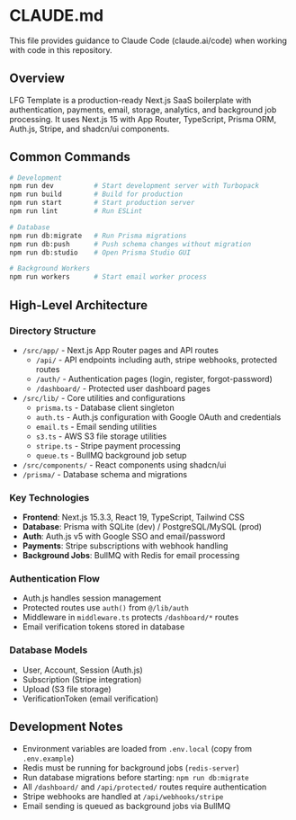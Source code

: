 # CLAUDE.md

This file provides guidance to Claude Code (claude.ai/code) when working with code in this repository.

## Overview

LFG Template is a production-ready Next.js SaaS boilerplate with authentication, payments, email, storage, analytics, and background job processing. It uses Next.js 15 with App Router, TypeScript, Prisma ORM, Auth.js, Stripe, and shadcn/ui components.

## Common Commands

```bash
# Development
npm run dev          # Start development server with Turbopack
npm run build        # Build for production  
npm run start        # Start production server
npm run lint         # Run ESLint

# Database
npm run db:migrate   # Run Prisma migrations
npm run db:push      # Push schema changes without migration
npm run db:studio    # Open Prisma Studio GUI

# Background Workers
npm run workers      # Start email worker process
```

## High-Level Architecture

### Directory Structure
- `/src/app/` - Next.js App Router pages and API routes
  - `/api/` - API endpoints including auth, stripe webhooks, protected routes
  - `/auth/` - Authentication pages (login, register, forgot-password)
  - `/dashboard/` - Protected user dashboard pages
- `/src/lib/` - Core utilities and configurations
  - `prisma.ts` - Database client singleton
  - `auth.ts` - Auth.js configuration with Google OAuth and credentials
  - `email.ts` - Email sending utilities
  - `s3.ts` - AWS S3 file storage utilities
  - `stripe.ts` - Stripe payment processing
  - `queue.ts` - BullMQ background job setup
- `/src/components/` - React components using shadcn/ui
- `/prisma/` - Database schema and migrations

### Key Technologies
- **Frontend**: Next.js 15.3.3, React 19, TypeScript, Tailwind CSS
- **Database**: Prisma with SQLite (dev) / PostgreSQL/MySQL (prod)
- **Auth**: Auth.js v5 with Google SSO and email/password
- **Payments**: Stripe subscriptions with webhook handling
- **Background Jobs**: BullMQ with Redis for email processing

### Authentication Flow
- Auth.js handles session management
- Protected routes use `auth()` from `@/lib/auth`
- Middleware in `middleware.ts` protects `/dashboard/*` routes
- Email verification tokens stored in database

### Database Models
- User, Account, Session (Auth.js)
- Subscription (Stripe integration)
- Upload (S3 file storage)
- VerificationToken (email verification)

## Development Notes

- Environment variables are loaded from `.env.local` (copy from `.env.example`)
- Redis must be running for background jobs (`redis-server`)
- Run database migrations before starting: `npm run db:migrate`
- All `/dashboard/` and `/api/protected/` routes require authentication
- Stripe webhooks are handled at `/api/webhooks/stripe`
- Email sending is queued as background jobs via BullMQ